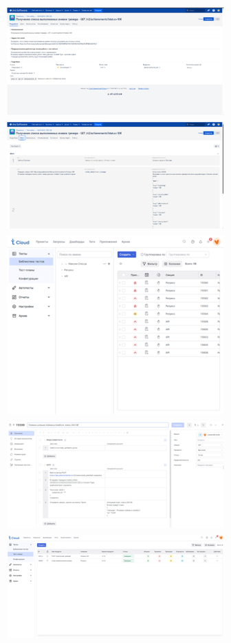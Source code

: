 ![](https://github.com/MaximMxwave/QA_Portfolio/blob/main/Test_documentation/Test_Cases/1.png)

![](https://github.com/MaximMxwave/QA_Portfolio/blob/main/Test_documentation/Test_Cases/2.png)

![](https://github.com/MaximMxwave/QA_Portfolio/blob/main/Test_documentation/Test_Cases/test_cases.jpg)

![](https://github.com/MaximMxwave/QA_Portfolio/blob/main/Test_documentation/Test_Cases/test_case.png)

![](https://github.com/MaximMxwave/QA_Portfolio/blob/main/Test_documentation/Test_Cases/tc.png)
